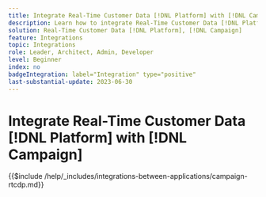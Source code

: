 ```yaml
---
title: Integrate Real-Time Customer Data [!DNL Platform] with [!DNL Campaign]
description: Learn how to integrate Real-Time Customer Data [!DNL Platform] with [!DNL Campaign]
solution: Real-Time Customer Data [!DNL Platform], [!DNL Campaign]
feature: Integrations
topic: Integrations
role: Leader, Architect, Admin, Developer
level: Beginner
index: no
badgeIntegration: label="Integration" type="positive"
last-substantial-update: 2023-06-30
---
```


# Integrate Real-Time Customer Data [!DNL Platform] with [!DNL Campaign]

{{$include /help/_includes/integrations-between-applications/campaign-rtcdp.md}}
